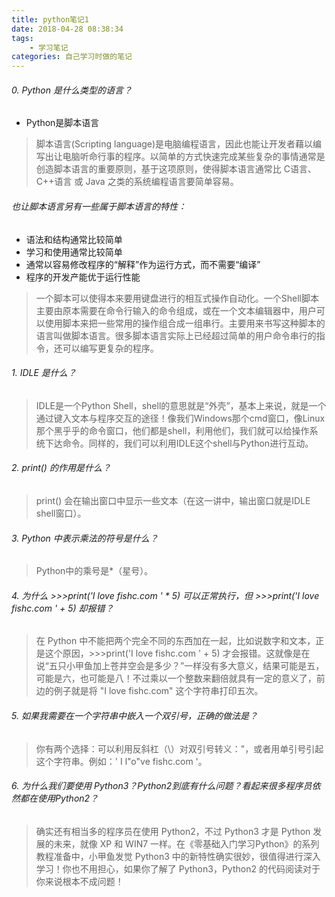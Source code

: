 ```yaml
---
title: python笔记1
date: 2018-04-28 08:38:34
tags:
    - 学习笔记
categories: 自己学习时做的笔记
---
```

###### 0. Python 是什么类型的语言？
- Python是脚本语言
> 脚本语言(Scripting language)是电脑编程语言，因此也能让开发者藉以编写出让电脑听命行事的程序。以简单的方式快速完成某些复杂的事情通常是创造脚本语言的重要原则，基于这项原则，使得脚本语言通常比 C语言、C++语言 或 Java 之类的系统编程语言要简单容易。

###### 也让脚本语言另有一些属于脚本语言的特性：
- 语法和结构通常比较简单
- 学习和使用通常比较简单
- 通常以容易修改程序的“解释”作为运行方式，而不需要“编译”
- 程序的开发产能优于运行性能
> 一个脚本可以使得本来要用键盘进行的相互式操作自动化。一个Shell脚本主要由原本需要在命令行输入的命令组成，或在一个文本编辑器中，用户可以使用脚本来把一些常用的操作组合成一组串行。主要用来书写这种脚本的语言叫做脚本语言。很多脚本语言实际上已经超过简单的用户命令串行的指令，还可以编写更复杂的程序。
###### 1. IDLE 是什么？
> IDLE是一个Python Shell，shell的意思就是“外壳”，基本上来说，就是一个通过键入文本与程序交互的途径！像我们Windows那个cmd窗口，像Linux那个黑乎乎的命令窗口，他们都是shell，利用他们，我们就可以给操作系统下达命令。同样的，我们可以利用IDLE这个shell与Python进行互动。
###### 2. print() 的作用是什么？
> print() 会在输出窗口中显示一些文本（在这一讲中，输出窗口就是IDLE shell窗口）。
###### 3. Python 中表示乘法的符号是什么？
> Python中的乘号是*（星号）。
###### 4. 为什么 >>>print('I love fishc.com ' * 5) 可以正常执行，但 >>>print('I love fishc.com ' + 5) 却报错？
> 在 Python 中不能把两个完全不同的东西加在一起，比如说数字和文本，正是这个原因，>>>print('I love fishc.com ' + 5) 才会报错。这就像是在说“五只小甲鱼加上苍井空会是多少？”一样没有多大意义，结果可能是五，可能是六，也可能是八！不过乘以一个整数来翻倍就具有一定的意义了，前边的例子就是将 "I love fishc.com" 这个字符串打印五次。
###### 5. 如果我需要在一个字符串中嵌入一个双引号，正确的做法是？
> 你有两个选择：可以利用反斜杠（\）对双引号转义：\"，或者用单引号引起这个字符串。例如：' I l"o"ve fishc.com '。
###### 6. 为什么我们要使用 Python3？Python2到底有什么问题？看起来很多程序员依然都在使用Python2？
> 确实还有相当多的程序员在使用 Python2，不过 Python3 才是 Python 发展的未来，就像 XP 和 WIN7 一样。在《零基础入门学习Python》的系列教程准备中，小甲鱼发觉 Python3 中的新特性确实很妙，很值得进行深入学习！你也不用担心，如果你了解了 Python3，Python2 的代码阅读对于你来说根本不成问题！

